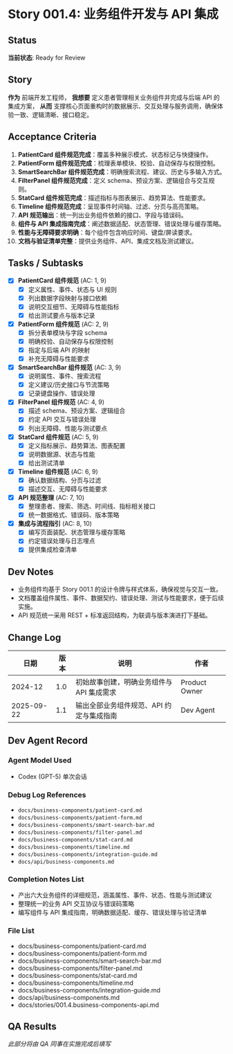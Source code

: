 ﻿# Story 001.4: 业务组件开发与 API 集成

## Status
**当前状态**: Ready for Review

## Story

**作为** 前端开发工程师，
**我想要** 定义患者管理相关业务组件并完成与后端 API 的集成方案，
**从而** 支撑核心页面重构时的数据展示、交互处理与服务调用，确保体验一致、逻辑清晰、接口稳定。

## Acceptance Criteria

1. **PatientCard 组件规范完成**：覆盖多种展示模式、状态标记与快捷操作。
2. **PatientForm 组件规范完成**：梳理表单模块、校验、自动保存与权限控制。
3. **SmartSearchBar 组件规范完成**：明确搜索流程、建议、历史与多输入方式。
4. **FilterPanel 组件规范完成**：定义 schema、预设方案、逻辑组合与交互规则。
5. **StatCard 组件规范完成**：描述指标与图表展示、趋势算法、性能要求。
6. **Timeline 组件规范完成**：呈现事件时间轴、过滤、分页与高亮策略。
7. **API 规范输出**：统一列出业务组件依赖的接口、字段与错误码。
8. **组件与 API 集成指南完成**：阐述数据适配、状态管理、错误处理与缓存策略。
9. **性能与无障碍要求明确**：每个组件包含响应时间、键盘/屏读要求。
10. **文档与验证清单完整**：提供业务组件、API、集成文档及测试建议。

## Tasks / Subtasks

- [x] **PatientCard 组件规范** (AC: 1, 9)
  - [x] 定义属性、事件、状态与 UI 规则
  - [x] 列出数据字段映射与接口依赖
  - [x] 说明交互细节、无障碍与性能指标
  - [x] 给出测试要点与版本记录

- [x] **PatientForm 组件规范** (AC: 2, 9)
  - [x] 拆分表单模块与字段 schema
  - [x] 明确校验、自动保存与权限控制
  - [x] 指定与后端 API 的映射
  - [x] 补充无障碍与性能要求

- [x] **SmartSearchBar 组件规范** (AC: 3, 9)
  - [x] 说明属性、事件、搜索流程
  - [x] 定义建议/历史接口与节流策略
  - [x] 记录键盘操作、错误处理

- [x] **FilterPanel 组件规范** (AC: 4, 9)
  - [x] 描述 schema、预设方案、逻辑组合
  - [x] 约定 API 交互与错误处理
  - [x] 列出无障碍、性能与测试要点

- [x] **StatCard 组件规范** (AC: 5, 9)
  - [x] 定义指标展示、趋势算法、图表配置
  - [x] 说明数据源、状态与性能
  - [x] 给出测试清单

- [x] **Timeline 组件规范** (AC: 6, 9)
  - [x] 确认数据结构、分页与过滤
  - [x] 描述交互、无障碍与性能要求

- [x] **API 规范整理** (AC: 7, 10)
  - [x] 整理患者、搜索、筛选、时间线、指标相关接口
  - [x] 统一数据格式、错误码、版本策略

- [x] **集成与流程指引** (AC: 8, 10)
  - [x] 编写页面装配、状态管理与缓存策略
  - [x] 约定错误处理与日志埋点
  - [x] 提供集成检查清单

## Dev Notes
- 业务组件均基于 Story 001.1 的设计令牌与样式体系，确保视觉与交互一致。
- 文档覆盖组件属性、事件、数据契约、错误处理、测试与性能要求，便于后续实施。
- API 规范统一采用 REST + 标准返回结构，为联调与版本演进打下基础。

## Change Log

| 日期 | 版本 | 说明 | 作者 |
|------|------|------|------|
| 2024-12 | 1.0 | 初始故事创建，明确业务组件与 API 集成需求 | Product Owner |
| 2025-09-22 | 1.1 | 输出全部业务组件规范、API 约定与集成指南 | Dev Agent |

## Dev Agent Record

### Agent Model Used
- Codex (GPT-5) 单次会话

### Debug Log References
- `docs/business-components/patient-card.md`
- `docs/business-components/patient-form.md`
- `docs/business-components/smart-search-bar.md`
- `docs/business-components/filter-panel.md`
- `docs/business-components/stat-card.md`
- `docs/business-components/timeline.md`
- `docs/business-components/integration-guide.md`
- `docs/api/business-components.md`

### Completion Notes List
- 产出六大业务组件的详细规范，涵盖属性、事件、状态、性能与测试建议
- 整理统一的业务 API 交互协议与错误码策略
- 编写组件与 API 集成指南，明确数据适配、缓存、错误处理与验证清单

### File List
- docs/business-components/patient-card.md
- docs/business-components/patient-form.md
- docs/business-components/smart-search-bar.md
- docs/business-components/filter-panel.md
- docs/business-components/stat-card.md
- docs/business-components/timeline.md
- docs/business-components/integration-guide.md
- docs/api/business-components.md
- docs/stories/001.4.business-components-api.md

## QA Results
*此部分将由 QA 同事在实施完成后填写*
